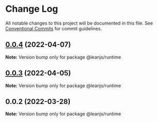 # Change Log

All notable changes to this project will be documented in this file.
See [Conventional Commits](https://conventionalcommits.org) for commit guidelines.

## [0.0.4](https://github.com/leanjs/leanjs/compare/@leanjs/runtime@0.0.3...@leanjs/runtime@0.0.4) (2022-04-07)

**Note:** Version bump only for package @leanjs/runtime





## [0.0.3](https://github.com/leanjs/leanjs/compare/@leanjs/runtime@0.0.2...@leanjs/runtime@0.0.3) (2022-04-05)

**Note:** Version bump only for package @leanjs/runtime





## 0.0.2 (2022-03-28)

**Note:** Version bump only for package @leanjs/runtime
